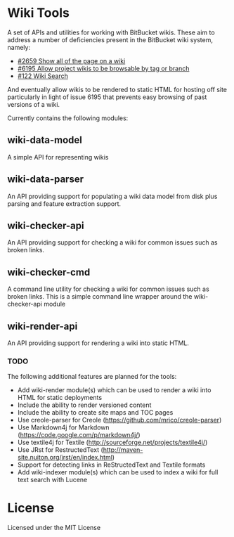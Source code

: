 # Wiki Tools

A set of APIs and utilities for working with BitBucket wikis.  These aim to address a number of deficiencies present in the BitBucket wiki system, namely:

- [#2659 Show all of the page on a wiki](https://bitbucket.org/site/master/issue/2659/show-all-of-the-pages-in-the-wiki-on-a)
- [#6195 Allow project wikis to be browsable by tag or branch](https://bitbucket.org/site/master/issue/6195/allow-project-wikis-to-be-browsable-by-tag)
- [#122 Wiki Search](https://bitbucket.org/site/master/issue/122/wiki-search-bb-501)

And eventually allow wikis to be rendered to static HTML for hosting off site particularly in light of issue 6195 that prevents easy browsing of past versions of a wiki.

Currently contains the following modules:

## wiki-data-model

A simple API for representing wikis
 
## wiki-data-parser

An API providing support for populating a wiki data model from disk plus parsing and feature extraction support.

## wiki-checker-api

An API providing support for checking a wiki for common issues such as broken links.

## wiki-checker-cmd

A command line utility for checking a wiki for common issues such as broken links.  This is a simple command line wrapper around the wiki-checker-api module

## wiki-render-api

An API providing support for rendering a wiki into static HTML.

### TODO

The following additional features are planned for the tools:

- Add wiki-render module(s) which can be used to render a wiki into HTML for static deployments
 - Include the ability to render versioned content
 - Include the ability to create site maps and TOC pages
 - Use creole-parser for Creole (https://github.com/mrico/creole-parser)
 - Use Markdown4j for Markdown (https://code.google.com/p/markdown4j/)
 - Use textile4j for Textile (http://sourceforge.net/projects/textile4j/)
 - Use JRst for RestructedText (http://maven-site.nuiton.org/jrst/en/index.html)
- Support for detecting links in ReStructedText and Textile formats
- Add wiki-indexer module(s) which can be used to index a wiki for full text search with Lucene


# License

Licensed under the MIT License

